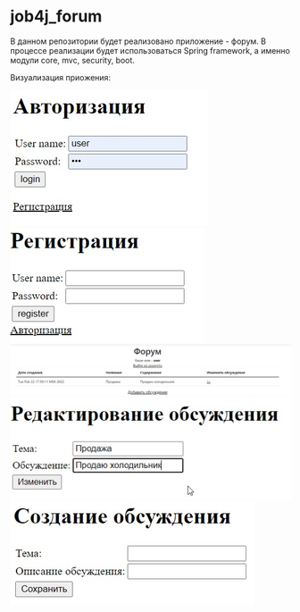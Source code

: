 # job4j_forum
В данном репозитории будет реализовано приложение - форум.
В процессе реализации будет использоваться Spring framework, а именно модули
core, mvc, security, boot.

Визуализация приожения:

![ScreenShot](images/first.jpg)
![ScreenShot](images/two.jpg)
![ScreenShot](images/three.jpg)
![ScreenShot](images/four.jpg)
![ScreenShot](images/five.jpg)

